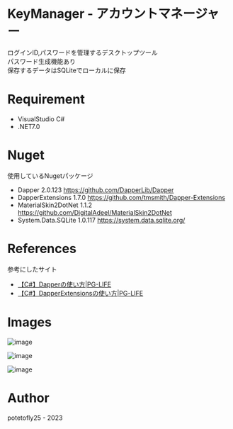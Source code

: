 # KeyManager - アカウントマネージャー

ログインID,パスワードを管理するデスクトップツール  
パスワード生成機能あり  
保存するデータはSQLiteでローカルに保存  

# Requirement

* VisualStudio C#
* .NET7.0


# Nuget

使用しているNugetパッケージ

* Dapper 2.0.123  https://github.com/DapperLib/Dapper
* DapperExtensions 1.7.0 https://github.com/tmsmith/Dapper-Extensions
* MaterialSkin2DotNet 1.1.2 https://github.com/DigitalAdeel/MaterialSkin2DotNet
* System.Data.SQLite 1.0.117 https://system.data.sqlite.org/

# References

参考にしたサイト

* [【C#】Dapperの使い方|PG-LIFE](https://pg-life.net/csharp/dapper/)
* [【C#】DapperExtensionsの使い方|PG-LIFE](https://pg-life.net/csharp/dapperextensions/)


# Images

![image](https://github.com/potetofly25/KeyManager/assets/146954406/7ef76bfa-a9fe-49c7-bf1d-edaf1ddf5306)

![image](https://github.com/potetofly25/KeyManager/assets/146954406/63f8d7c5-5115-47bc-a52d-c8a827b7308a)

![image](https://github.com/potetofly25/KeyManager/assets/146954406/0b640d94-13e4-4d19-bd7a-c381effd2609)

# Author

potetofly25 - 2023
